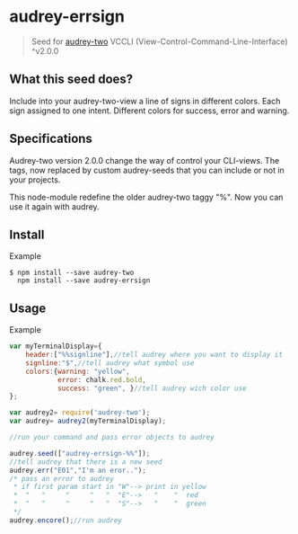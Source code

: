# audrey-errsign

> Seed for [audrey-two](https://www.npmjs.com/package/audrey-two) VCCLI (View-Control-Command-Line-Interface) ^v2.0.0


## What this seed does?

Include into your audrey-two-view a line of signs in different colors. Each sign assigned to one intent. Different colors for success, error and warning.

## Specifications

Audrey-two version 2.0.0 change the way of control your CLI-views. The tags, now replaced by custom audrey-seeds that you can include or not in your projects.

This node-module redefine the older audrey-two taggy "%". Now you can use it again with audrey.

## Install

Example
```
$ npm install --save audrey-two
  npm install --save audrey-errsign
```
## Usage

Example

```js
var myTerminalDisplay={
	header:["%%signline"],//tell audrey where you want to display it
	signline:"$",//tell audrey what symbol use
	colors:{warning: "yellow", 
		 	error: chalk.red.bold,
			success: "green", }//tell audrey wich color use
};

var audrey2= require('audrey-two');
var audrey= audrey2(myTerminalDisplay);

//run your command and pass error objects to audrey

audrey.seed(["audrey-errsign-%%"]);
//tell audrey that there is a new seed
audrey.err("E01","I'm an eror..");
/* pass an error to audrey
 * if first param start in "W"--> print in yellow
 *  "   "     "     "   "  "E"-->   "    "  red
 *  "   "     "     "   "  "S"-->   "    "  green
 */
audrey.encore();//run audrey
```

